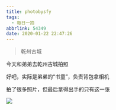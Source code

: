```yaml
---
title: photobysfy
tags:
  - 每日一拍
abbrlink: 54349
date: 2020-01-22 22:47:26
---
```


> 乾州古城

<!--more--> 

今天和弟弟去乾州古城拍照

好吧，实际是弟弟的“书童”，负责背包拿相机

拍了很多照片，但最后拿得出手的只有这一张

![](https://raw.githubusercontent.com/SFY-123/PicBed/master/img/WechatIMG8.jpeg)












